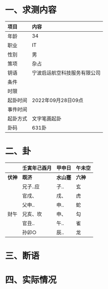 # 一、求测内容
|项目|内容|
|:-|:-|
|年龄|34|
|职业|IT|
|性别|男|
|策项|杂占|
|钥语|宁波启运航空科技服务有限公司|
|条件||
|时限||
|起卦时间|2022年09月28日09点|
|事件时间||
|起卦方式|文字笔画起卦|
|卦码|631卦|

# 二、卦
||壬寅年己酉月|甲申日|午未空|
|:-|:-|:-|:-|
|**伏神**|**既济**|**水山蹇**|**六神**|
||兄子..应|子..|玄|
||官戌、|戌、|虎|
||父申..|申..|蛇|
|财午|兄亥、坎|申、|勾|
||官丑..|午..|雀|
||孙卯○|辰..|龙|


# 三、断语

# 四、实际情况